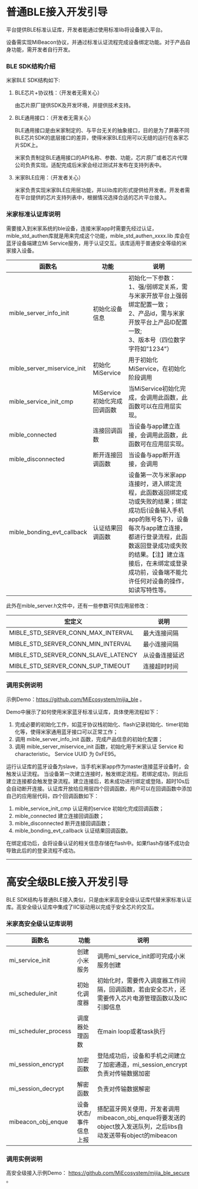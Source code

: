 # 普通BLE接入开发引导

平台提供BLE标准认证库，开发者能通过使用标准lib将设备接入平台。

设备需实现MiBeacon协议，并通过标准认证流程完成设备绑定功能。对于产品自身功能，需开发者自行开发。

### BLE SDK结构介绍

米家BLE SDK结构如下:

1. BLE芯片+协议栈：（开发者无需关心）

   由芯片原厂提供SDK及开发环境，并提供技术支持。

2. BLE通用接口：（开发者无需关心）

   BLE通用接口是由米家制定的、与平台无关的抽象接口，目的是为了屏蔽不同BLE芯片SDK的底层接口的差异，使得米家BLE应用可以无缝的运行在各家芯片SDK上。

   米家负责制定BLE通用接口的API名称、参数、功能，芯片原厂或者芯片代理公司负责实现。适配完成后米家会经过测试并发布在支持列表中。

3. 米家BLE应用：（开发者关心）

   米家负责实现米家BLE应用层功能，并以lib库的形式提供给开发者。开发者需在平台提供的芯片支持列表中，根据情况选择合适的芯片平台接入。

### 米家标准认证库说明

需要接入到米家系统的ble设备，连接米家app时需要先经过认证，mible_std_authen库就是用来完成这个功能，mible_std_authen_xxxx.lib 库会在蓝牙设备端建立Mi Service服务，用于认证交互。该库适用于普通安全等级的米家接入设备。

| 函数名                      | 功能                         | 说明                                                         |
| --------------------------- | ---------------------------- | ------------------------------------------------------------ |
| mible_server_info_init      | 初始化设备信息               | 初始化一下参数：<br />1、强/弱绑定关系，需与米家开放平台上强弱绑定配置一致；<br />2、产品id，需与米家开放平台上产品ID配置一致;<br />3、版本号（四位数字字符如”1234”） |
| mible_server_miservice_init | 初始化MiService              | 用于初始化MiService，在初始化阶段调用                        |
| mible_service_init_cmp      | MiService初始化完成回调函数 | 当MiService初始化完成，会调用此函数，此函数可以在应用层实现。 |
| mible_connected             | 连接回调函数                 | 当设备与app建立连接，会调用此函数，此函数可在应用层实现。    |
| mible_disconnected          | 断开连接回调函数             | 当设备与app断开连接，会调用                                  |
| mible_bonding_evt_callback  | 认证结果回调函数             | 设备第一次与米家app连接时，进入绑定流程，此函数返回绑定成功或失败的结果；绑定成功后(设备输入手机app的账号名下)，设备每次与app建立连接，都进行登录流程，此函数返回登录成功或失败的结果。【注】建立连接后，在未绑定或登录成功前，设备端不能允许任何对设备的操作，如读写特性等。 |

此外在mible_server.h文件中，还有一些参数可供应用层修改：

| 宏定义                              | 说明           |
| ----------------------------------- | -------------- |
| MIBLE_STD_SERVER_CONN_MAX_INTERVAL  | 最大连接间隔   |
| MIBLE_STD_SERVER_CONN_MIN_INTERVAL  | 最小连接间隔   |
| MIBLE_STD_SERVER_CONN_SLAVE_LATENCY | 从设备连接延迟 |
| MIBLE_STD_SERVER_CONN_SUP_TIMEOUT   | 连接超时时间   |

### 调用实例说明

示例Demo：https://github.com/MiEcosystem/mijia_ble 。

Demo中展示了如何使用米家蓝牙标准认证库，具体使用流程如下：

1. 完成必要的初始化工作，如蓝牙协议栈初始化、flash记录初始化、timer初始化等，使得米家通用蓝牙接口可以正常工作；
2. 调用 mible_server_info_init 函数，完成产品信息的初始化配置；
3. 调用 mible_server_miservice_init 函数，初始化用于米家认证 Service 和 characteristic。  Service UUID 为 0xFE95。

运行认证库的蓝牙设备为slave，当手机米家app作为master连接蓝牙设备时，会触发认证流程。 当设备第一次建立连接时，触发绑定流程。若绑定成功，则此后建立连接都会触发登录流程。建立连接后，若未成功进行绑定或登陆，超时10s后会自动断开连接。认证库开放给应用层四个回调函数，用户可以在回调函数中添加自己的应用层代码，四个回调函数如下：

1. mible_service_init_cmp 认证用的service 初始化完成回调函数；
2. mible_connected 建立连接回调函数；
3. mible_disconnected 断开连接回调函数；
4. mible_bonding_evt_callback 认证结果回调函数。

在绑定成功后，会将设备认证的相关信息存储在flash中。如果flash存储不成功会导致此后的的登录流程不成功。


***

# 高安全级BLE接入开发引导

BLE SDK结构与普通BLE接入类似，只是由米家高安全级认证库代替米家标准认证库。高安全级认证库中集成了IIC驱动用以完成于安全芯片的交互。

### 米家高安全级认证库说明

| 函数名                      | 功能                         | 说明                                                         |
| --------------------------- | ---------------------------- | ------------------------------------------------------------ |
|mi_service_init|创建小米服务|调用mi_service_init即可完成小米服务创建|
|mi_scheduler_init|初始化调度器|初始化时，需要传入调度器工作间隔，回调函数，若由安全芯片，还需要传入芯片电源管理函数以及IIC引脚信息|
|mi_scheduler_process|调度器处理函数|在main loop或者task执行|
|mi_session_encrypt|加密函数|登陆成功后，设备和手机之间建立了加密通道，mi_session_encrypt负责对传输数据加密|
|mi_session_decrypt|解密函数|负责对传输数据解密|
|mibeacon_obj_enque|设备状态/事件信息上报|搭配蓝牙网关使用，开发者调用mibeacon_obj_enque将要发送的object放入发送队列，之后libs自动发送带有object的mibeacon|

### 调用实例说明

高安全级接入示例Demo： https://github.com/MiEcosystem/mijia_ble_secure 。
